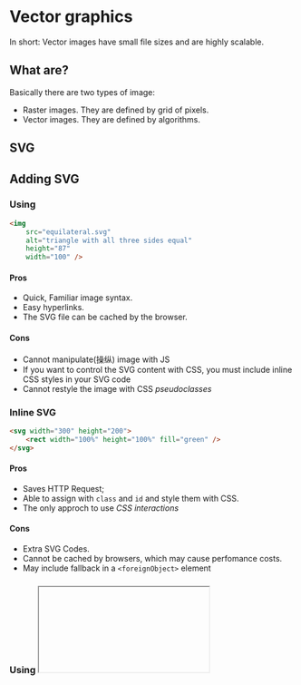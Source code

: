 # Vector graphics
In short: Vector images have small file sizes and are highly scalable.
## What are?
Basically there are two types of image:
- Raster images. They are defined by grid of pixels.
- Vector images. They are defined by algorithms.

## SVG

## Adding SVG
### Using <img>
```html
<img 
    src="equilateral.svg" 
    alt="triangle with all three sides equal"
    height="87"
    width="100" />
```
#### Pros
- Quick, Familiar image syntax.
- Easy hyperlinks.
- The SVG file can be cached by the browser.
#### Cons
- Cannot manipulate(操纵) image with JS
- If you want to control the SVG content with CSS, you must include inline CSS styles in your SVG code
- Cannot restyle the image with CSS *pseudoclasses*

### Inline SVG
```html
<svg width="300" height="200">
    <rect width="100%" height="100%" fill="green" />
</svg>
```
#### Pros
- Saves HTTP Request;
- Able to assign with `class` and `id` and style them with CSS.
- The only approch to use *CSS interactions*
#### Cons
- Extra SVG Codes.
- Cannot be cached by browsers, which may cause perfomance costs.
- May include fallback in a `<foreignObject>` element

### Using <iframe>
Not recommended.
```html
<iframe src="triangle.svg" width="500" height="500" sandbox>
    <img src="triangle.png" alt="Triangle with three unequal sides" />
</iframe>
```
